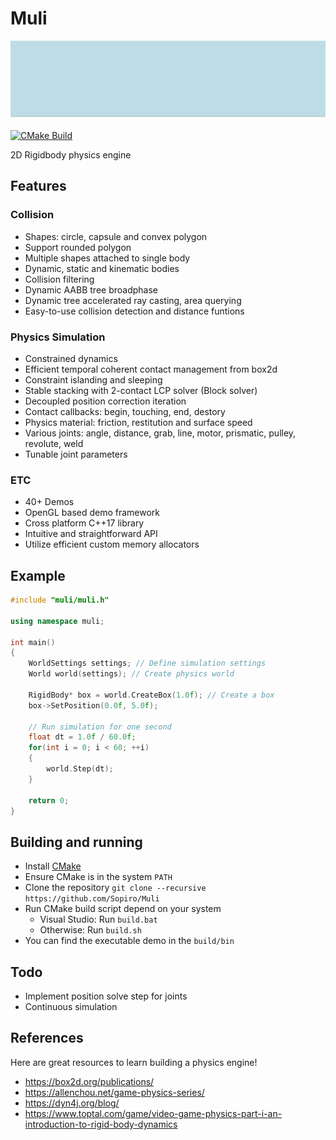 # Muli

![logo](.github/logo.gif)

[![CMake Build](https://github.com/Sopiro/Muli/actions/workflows/cmake_build.yml/badge.svg)](https://github.com/Sopiro/Muli/actions/workflows/cmake_build.yml)

2D Rigidbody physics engine

## Features  

### Collision  
  - Shapes: circle, capsule and convex polygon
  - Support rounded polygon
  - Multiple shapes attached to single body
  - Dynamic, static and kinematic bodies
  - Collision filtering
  - Dynamic AABB tree broadphase
  - Dynamic tree accelerated ray casting, area querying
  - Easy-to-use collision detection and distance funtions
  
### Physics Simulation
  - Constrained dynamics
  - Efficient temporal coherent contact management from box2d
  - Constraint islanding and sleeping
  - Stable stacking with 2-contact LCP solver (Block solver)
  - Decoupled position correction iteration
  - Contact callbacks: begin, touching, end, destory
  - Physics material: friction, restitution and surface speed
  - Various joints: angle, distance, grab, line, motor, prismatic, pulley, revolute, weld
  - Tunable joint parameters  
  
### ETC
  - 40+ Demos
  - OpenGL based demo framework
  - Cross platform C++17 library
  - Intuitive and straightforward API
  - Utilize efficient custom memory allocators
  
## Example
```c++
#include "muli/muli.h"

using namespace muli;

int main()
{
    WorldSettings settings; // Define simulation settings
    World world(settings); // Create physics world
  
    RigidBody* box = world.CreateBox(1.0f); // Create a box
    box->SetPosition(0.0f, 5.0f);
  
    // Run simulation for one second
    float dt = 1.0f / 60.0f;
    for(int i = 0; i < 60; ++i)
    {
        world.Step(dt);
    }
  
    return 0;
}
```

## Building and running
- Install [CMake](https://cmake.org/install/)
- Ensure CMake is in the system `PATH`
- Clone the repository `git clone --recursive https://github.com/Sopiro/Muli`
- Run CMake build script depend on your system
  - Visual Studio: Run `build.bat`
  - Otherwise: Run `build.sh`
- You can find the executable demo in the `build/bin`

## Todo
- Implement position solve step for joints
- Continuous simulation  

## References

Here are great resources to learn building a physics engine!

- https://box2d.org/publications/
- https://allenchou.net/game-physics-series/
- https://dyn4j.org/blog/
- https://www.toptal.com/game/video-game-physics-part-i-an-introduction-to-rigid-body-dynamics
